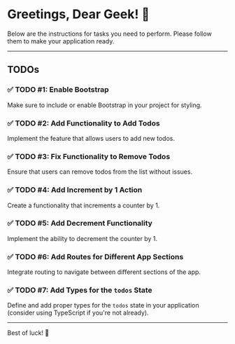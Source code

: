 # Greetings, Dear Geek! 👋

Below are the instructions for tasks you need to perform. Please follow them to make your application ready.

---

## TODOs

### ✅ TODO #1: Enable Bootstrap

Make sure to include or enable Bootstrap in your project for styling.

### ✅ TODO #2: Add Functionality to Add Todos

Implement the feature that allows users to add new todos.

### ✅ TODO #3: Fix Functionality to Remove Todos

Ensure that users can remove todos from the list without issues.

### ✅ TODO #4: Add Increment by 1 Action

Create a functionality that increments a counter by 1.

### ✅ TODO #5: Add Decrement Functionality

Implement the ability to decrement the counter by 1.

### ✅ TODO #6: Add Routes for Different App Sections

Integrate routing to navigate between different sections of the app.

### ✅ TODO #7: Add Types for the `todos` State

Define and add proper types for the `todos` state in your application (consider using TypeScript if you're not already).

---

Best of luck! 🚀

